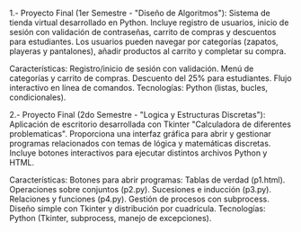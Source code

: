 1.- Proyecto Final (1er Semestre - "Diseño de Algoritmos"): 
Sistema de tienda virtual desarrollado en Python.
Incluye registro de usuarios, inicio de sesión con validación de contraseñas, carrito de compras y descuentos para estudiantes. Los usuarios pueden navegar por categorías (zapatos, playeras y pantalones), añadir productos al carrito y completar su compra.

Características:
Registro/inicio de sesión con validación.
Menú de categorías y carrito de compras.
Descuento del 25% para estudiantes.
Flujo interactivo en línea de comandos.
Tecnologías: Python (listas, bucles, condicionales).

2.- Proyecto Final (2do Semestre - "Logica y Estructuras Discretas"): 
Aplicación de escritorio desarrollada con Tkinter "Calculadora de diferentes problematicas".
Proporciona una interfaz gráfica para abrir y gestionar programas relacionados con temas de lógica y matemáticas discretas. Incluye botones interactivos para ejecutar distintos archivos Python y HTML.

Características:
Botones para abrir programas:
Tablas de verdad (p1.html).
Operaciones sobre conjuntos (p2.py).
Sucesiones e inducción (p3.py).
Relaciones y funciones (p4.py).
Gestión de procesos con subprocess.
Diseño simple con Tkinter y distribución por cuadrícula.
Tecnologías: Python (Tkinter, subprocess, manejo de excepciones).

